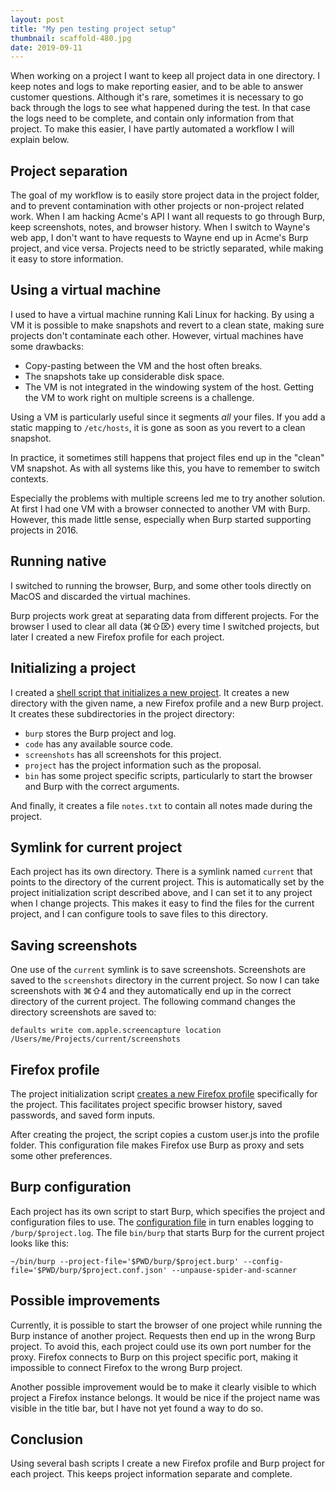 ```yaml
---
layout: post
title: "My pen testing project setup"
thumbnail: scaffold-480.jpg
date: 2019-09-11
---
```


When working on a project I want to keep all project data in one directory. I keep notes and logs to make reporting easier, and to be able to answer customer questions. Although it's rare, sometimes it is necessary to go back through the logs to see what happened during the test. In that case the logs need to be complete, and contain only information from that project. To make this easier, I have partly automated a workflow I will explain below.

## Project separation

The goal of my workflow is to easily store project data in the project folder, and to prevent contamination with other projects or non-project related work. When I am hacking Acme's API I want all requests to go through Burp, keep screenshots, notes, and browser history. When I switch to Wayne's web app, I don't want to have requests to Wayne end up in Acme's Burp project, and vice versa. Projects need to be strictly separated, while making it easy to store information.

## Using a virtual machine

I used to have a virtual machine running Kali Linux for hacking. By using a VM it is possible to make snapshots and revert to a clean state, making sure projects don't contaminate each other. However, virtual machines have some drawbacks:

* Copy-pasting between the VM and the host often breaks.
* The snapshots take up considerable disk space.
* The VM is not integrated in the windowing system of the host. Getting the VM to work right on multiple screens is a challenge.

Using a VM is particularly useful since it segments *all* your files. If you add a static mapping to `/etc/hosts`, it is gone as soon as you revert to a clean snapshot.

In practice, it sometimes still happens that project files end up in the "clean" VM snapshot. As with all systems like this, you have to remember to switch contexts.

Especially the problems with multiple screens led me to try another solution. At first I had one VM with a browser connected to another VM with Burp. However, this made little sense, especially when Burp started supporting projects in 2016.

## Running native

I switched to running the browser, Burp, and some other tools directly on MacOS and discarded the virtual machines.

Burp projects work great at separating data from different projects. For the browser I used to clear all data (⌘⇧⌦) every time I switched projects, but later I created a new Firefox profile for each project.

## Initializing a project

I created a [shell script that initializes a new project](https://github.com/Sjord/projectmgmt/blob/main/bin/newproject). It creates a new directory with the given name, a new Firefox profile and a new Burp project. It creates these subdirectories in the project directory:

* `burp` stores the Burp project and log.
* `code` has any available source code.
* `screenshots` has all screenshots for this project.
* `project` has the project information such as the proposal.
* `bin` has some project specific scripts, particularly to start the browser and Burp with the correct arguments.

And finally, it creates a file `notes.txt` to contain all notes made during the project.

## Symlink for current project

Each project has its own directory. There is a symlink named `current` that points to the directory of the current project. This is automatically set by the project initialization script described above, and I can set it to any project when I change projects. This makes it easy to find the files for the current project, and I can configure tools to save files to this directory.

## Saving screenshots

One use of the `current` symlink is to save screenshots. Screenshots are saved to the `screenshots` directory in the current project. So now I can take screenshots with ⌘⇧4 and they automatically end up in the correct directory of the current project. The following command changes the directory screenshots are saved to:

    defaults write com.apple.screencapture location /Users/me/Projects/current/screenshots

## Firefox profile

The project initialization script [creates a new Firefox profile](https://developer.mozilla.org/en-US/docs/Mozilla/Command_Line_Options#-CreateProfile_profile_name) specifically for the project. This facilitates project specific browser history, saved passwords, and saved form inputs. 

After creating the project, the script copies a custom user.js into the profile folder. This configuration file makes Firefox use Burp as proxy and sets some other preferences.

## Burp configuration

Each project has its own script to start Burp, which specifies the project and configuration files to use. The [configuration file](https://github.com/Sjord/projectmgmt/blob/main/lib/burp-project-options.json) in turn enables logging to `/burp/$project.log`. The file `bin/burp` that starts Burp for the current project looks like this:
    
    ~/bin/burp --project-file='$PWD/burp/$project.burp' --config-file='$PWD/burp/$project.conf.json' --unpause-spider-and-scanner

## Possible improvements

Currently, it is possible to start the browser of one project while running the Burp instance of another project. Requests then end up in the wrong Burp project. To avoid this, each project could use its own port number for the proxy. Firefox connects to Burp on this project specific port, making it impossible to connect Firefox to the wrong Burp project.

Another possible improvement would be to make it clearly visible to which project a Firefox instance belongs. It would be nice if the project name was visible in the title bar, but I have not yet found a way to do so.

## Conclusion

Using several bash scripts I create a new Firefox profile and Burp project for each project. This keeps project information separate and complete.
